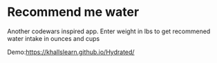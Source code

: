 # Recommend me water

Another codewars inspired app. Enter weight in lbs to get recommened water intake in ounces and cups

Demo:https://khallslearn.github.io/Hydrated/
